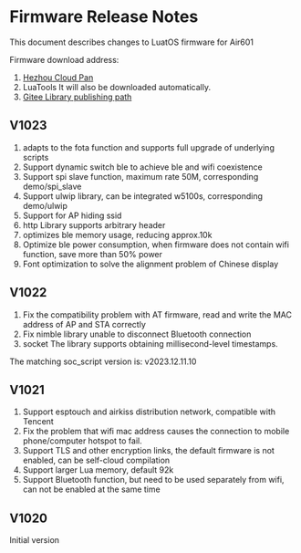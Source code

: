 # Firmware Release Notes

This document describes changes to LuatOS firmware for Air601

Firmware download address:

1. [Hezhou Cloud Pan](https://pan.air32.cn/s/DJTr?path=%2F)
2. LuaTools It will also be downloaded automatically.
3. [Gitee Library publishing path](https://gitee.com/openLuat/LuatOS/releases)

## V1023

1. adapts to the fota function and supports full upgrade of underlying scripts
2. Support dynamic switch ble to achieve ble and wifi coexistence
3. Support spi slave function, maximum rate 50M, corresponding demo/spi_slave
4. Support ulwip library, can be integrated w5100s, corresponding demo/ulwip
5. Support for AP hiding ssid
6. http Library supports arbitrary header
7. optimizes ble memory usage, reducing approx.10k
8. Optimize ble power consumption, when firmware does not contain wifi function, save more than 50% power
9. Font optimization to solve the alignment problem of Chinese display

## V1022

1. Fix the compatibility problem with AT firmware, read and write the MAC address of AP and STA correctly
2. Fix nimble library unable to disconnect Bluetooth connection
3. socket The library supports obtaining millisecond-level timestamps.

The matching soc_script version is: v2023.12.11.10

## V1021

1. Support esptouch and airkiss distribution network, compatible with Tencent
2. Fix the problem that wifi mac address causes the connection to mobile phone/computer hotspot to fail.
3. Support TLS and other encryption links, the default firmware is not enabled, can be self-cloud compilation
4. Support larger Lua memory, default 92k
5. Support Bluetooth function, but need to be used separately from wifi, can not be enabled at the same time

## V1020

Initial version
